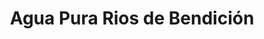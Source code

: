 ---
title: "Agua Pura Rios de Bendición"
url: /san-miguel-petapa/agua-pura-rios-de-bendicion/
shop: agua
---
